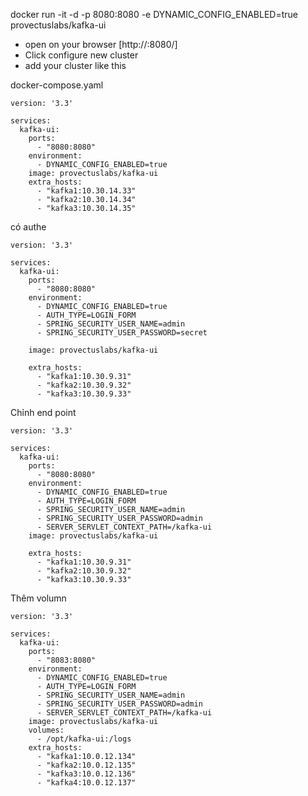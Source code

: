docker run -it -d -p 8080:8080 -e DYNAMIC_CONFIG_ENABLED=true provectuslabs/kafka-ui

- open on your browser [http://<your-ip>:8080/]
- Click configure new cluster
- add your cluster like this

docker-compose.yaml
```
version: '3.3'

services:
  kafka-ui:
    ports:
      - "8080:8080"
    environment:
      - DYNAMIC_CONFIG_ENABLED=true
    image: provectuslabs/kafka-ui
    extra_hosts:
      - "kafka1:10.30.14.33"
      - "kafka2:10.30.14.34"
      - "kafka3:10.30.14.35"
```

có authe
```
version: '3.3'

services:
  kafka-ui:
    ports:
      - "8080:8080"
    environment:
      - DYNAMIC_CONFIG_ENABLED=true
      - AUTH_TYPE=LOGIN_FORM
      - SPRING_SECURITY_USER_NAME=admin
      - SPRING_SECURITY_USER_PASSWORD=secret

    image: provectuslabs/kafka-ui

    extra_hosts:
      - "kafka1:10.30.9.31"
      - "kafka2:10.30.9.32"
      - "kafka3:10.30.9.33"
```

Chỉnh end point
```
version: '3.3'

services:
  kafka-ui:
    ports:
      - "8080:8080"
    environment:
      - DYNAMIC_CONFIG_ENABLED=true
      - AUTH_TYPE=LOGIN_FORM
      - SPRING_SECURITY_USER_NAME=admin
      - SPRING_SECURITY_USER_PASSWORD=admin
      - SERVER_SERVLET_CONTEXT_PATH=/kafka-ui
    image: provectuslabs/kafka-ui

    extra_hosts:
      - "kafka1:10.30.9.31"
      - "kafka2:10.30.9.32"
      - "kafka3:10.30.9.33"

```

Thêm volumn
```
version: '3.3'

services:
  kafka-ui:
    ports:
      - "8083:8080"
    environment:
      - DYNAMIC_CONFIG_ENABLED=true
      - AUTH_TYPE=LOGIN_FORM
      - SPRING_SECURITY_USER_NAME=admin
      - SPRING_SECURITY_USER_PASSWORD=admin
      - SERVER_SERVLET_CONTEXT_PATH=/kafka-ui
    image: provectuslabs/kafka-ui
    volumes:
      - /opt/kafka-ui:/logs
    extra_hosts:
      - "kafka1:10.0.12.134"
      - "kafka2:10.0.12.135"
      - "kafka3:10.0.12.136"
      - "kafka4:10.0.12.137"
```

